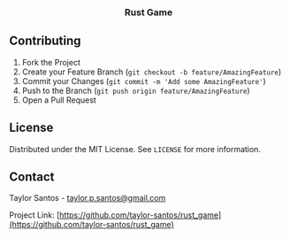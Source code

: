 <h3 align="center">Rust Game</h3>

## Contributing

1. Fork the Project
1. Create your Feature Branch (`git checkout -b feature/AmazingFeature`)
1. Commit your Changes (`git commit -m 'Add some AmazingFeature'`)
1. Push to the Branch (`git push origin feature/AmazingFeature`)
1. Open a Pull Request

<!-- LICENSE -->

## License

Distributed under the MIT License. See `LICENSE` for more information.

<!-- CONTACT -->

## Contact

Taylor Santos - taylor.p.santos@gmail.com

Project Link: [https://github.com/taylor-santos/rust_game](https://github.com/taylor-santos/rust_game)